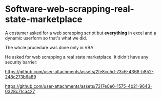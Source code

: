 # Software-web-scrapping-real-state-marketplace

A costumer asked for a web scrapping script but **everything** in excel and a dynamic userform so that's what we did.

The whole procedure was done only in VBA.

He asked for web scrapping a real state marketplace. It didn't have any security barrier:



https://github.com/user-attachments/assets/2fe8cc5d-73c6-4368-b852-248c273b6a89




https://github.com/user-attachments/assets/7317e0e6-1575-4b21-9643-0328c71ca427




